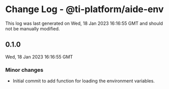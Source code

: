 # Change Log - @ti-platform/aide-env

This log was last generated on Wed, 18 Jan 2023 16:16:55 GMT and should not be manually modified.

## 0.1.0
Wed, 18 Jan 2023 16:16:55 GMT

### Minor changes

- Initial commit to add function for loading the environment variables.

